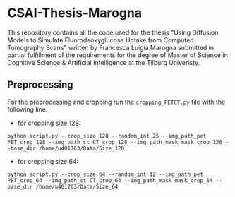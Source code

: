 # CSAI-Thesis-Marogna
This repository contains all the code used for the thesis "Using Diffusion Models to Simulate Fluorodeoxyglucose Uptake from Computed Tomography Scans" written by Francesca Luigia Marogna submitted in partial fulfillment of the requirements for the degree of Master of Science in Cognitive Science &amp; Artificial Intelligence at the Tilburg Univeristy.

## Preprocessing

For the preprocessing and cropping run the `cropping_PETCT.py` file with the following line:
- for cropping size 128:
```commandline
python script.py --crop_size 128 --random_int 25 --img_path_pet PET_crop_128 --img_path_ct CT_crop_128 --img_path_mask mask_crop_128 --base_dir /home/u401763/Data/Size_128
```
- for cropping size 64:
```commandline
python script.py --crop_size 64 --random_int 12 --img_path_pet PET_crop_64 --img_path_ct CT_crop_64 --img_path_mask mask_crop_64 --base_dir /home/u401763/Data/Size_64
```
